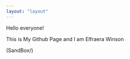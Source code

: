 ```yaml
---
layout: "layout"
---
```


Hello everyone!

This is My Github Page and I am Elfraera Winson

(SandBox/)

